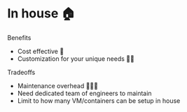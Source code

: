 # In house 🏠

Benefits

- Cost effective 🤑
- Customization for your unique needs 👨‍💻

Tradeoffs

- Maintenance overhead 🙍🏻‍♂️
- Need dedicated team of engineers to maintain
- Limit to how many VM/containers can be setup in house

